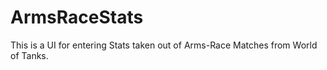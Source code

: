 # ArmsRaceStats
This is a UI for entering Stats taken out of Arms-Race Matches from World of Tanks. 
